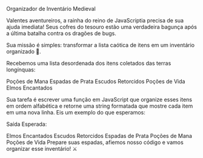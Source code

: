Organizador de Inventário Medieval


Valentes aventureiros, a rainha do reino de JavaScriptia precisa de sua ajuda imediata! Seus cofres do tesouro estão uma verdadeira bagunça após a última batalha contra os dragões de bugs. 

Sua missão é simples: transformar a lista caótica de itens em um inventário organizado 🏰.

Recebemos uma lista desordenada dos itens coletados das terras longínquas:

Poções de Mana
Espadas de Prata
Escudos Retorcidos
Poções de Vida
Elmos Encantados

Sua tarefa é escrever uma função em JavaScript que organize esses itens em ordem alfabética e retorne uma string formatada que mostre cada item em uma nova linha. Eis um exemplo do que esperamos:



Saída Esperada:


Elmos Encantados
Escudos Retorcidos
Espadas de Prata
Poções de Mana
Poções de Vida
Prepare suas espadas, afiemos nosso código e vamos organizar esse inventário! ⚔️
